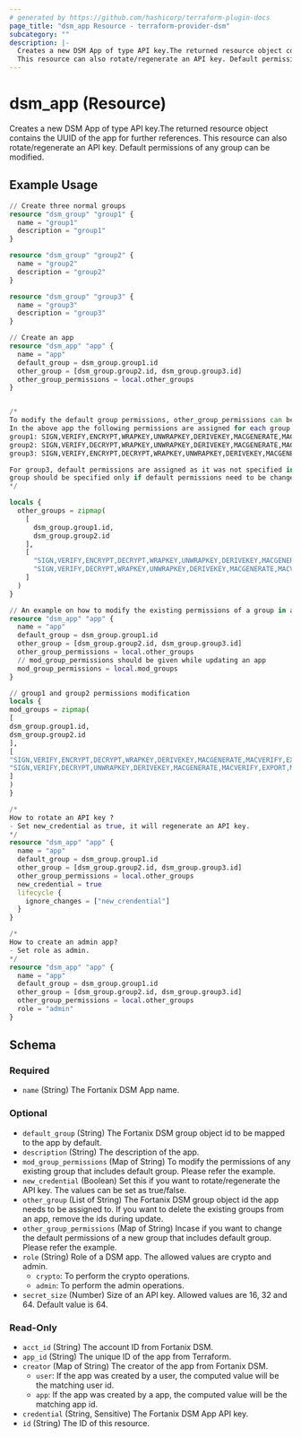 ```yaml
---
# generated by https://github.com/hashicorp/terraform-plugin-docs
page_title: "dsm_app Resource - terraform-provider-dsm"
subcategory: ""
description: |-
  Creates a new DSM App of type API key.The returned resource object contains the UUID of the app for further references.
  This resource can also rotate/regenerate an API key. Default permissions of any group can be modified.
---
```


# dsm_app (Resource)

Creates a new DSM App of type API key.The returned resource object contains the UUID of the app for further references.
This resource can also rotate/regenerate an API key. Default permissions of any group can be modified.

## Example Usage

```terraform
// Create three normal groups
resource "dsm_group" "group1" {
  name = "group1"
  description = "group1"
}

resource "dsm_group" "group2" {
  name = "group2"
  description = "group2"
}

resource "dsm_group" "group3" {
  name = "group3"
  description = "group3"
}

// Create an app
resource "dsm_app" "app" {
  name = "app"
  default_group = dsm_group.group1.id
  other_group = [dsm_group.group2.id, dsm_group.group3.id]
  other_group_permissions = local.other_groups
}


/*
To modify the default group permissions, other_group_permissions can be used in a zipmap.
In the above app the following permissions are assigned for each group:
group1: SIGN,VERIFY,ENCRYPT,WRAPKEY,UNWRAPKEY,DERIVEKEY,MACGENERATE,MACVERIFY,EXPORT,MANAGE,AGREEKEY,AUDIT
group2: SIGN,VERIFY,DECRYPT,WRAPKEY,UNWRAPKEY,DERIVEKEY,MACGENERATE,MACVERIFY,EXPORT,MANAGE,AGREEKEY,AUDIT
group3: SIGN,VERIFY,ENCRYPT,DECRYPT,WRAPKEY,UNWRAPKEY,DERIVEKEY,MACGENERATE,MACVERIFY,EXPORT,MANAGE,AGREEKEY,AUDIT

For group3, default permissions are assigned as it was not specified in the other_group_permissions.
group should be specified only if default permissions need to be changed.
*/

locals {
  other_groups = zipmap(
    [
      dsm_group.group1.id,
      dsm_group.group2.id
    ],
    [
      "SIGN,VERIFY,ENCRYPT,DECRYPT,WRAPKEY,UNWRAPKEY,DERIVEKEY,MACGENERATE,MACVERIFY,EXPORT,MANAGE,AGREEKEY,AUDIT",
      "SIGN,VERIFY,DECRYPT,WRAPKEY,UNWRAPKEY,DERIVEKEY,MACGENERATE,MACVERIFY,EXPORT,MANAGE,AGREEKEY,AUDIT"
    ]
  )
}

// An example on how to modify the existing permissions of a group in app
resource "dsm_app" "app" {
  name = "app"
  default_group = dsm_group.group1.id
  other_group = [dsm_group.group2.id, dsm_group.group3.id]
  other_group_permissions = local.other_groups
  // mod_group_permissions should be given while updating an app
  mod_group_permissions = local.mod_groups
}

// group1 and group2 permissions modification
locals {
mod_groups = zipmap(
[
dsm_group.group1.id,
dsm_group.group2.id
],
[
"SIGN,VERIFY,ENCRYPT,DECRYPT,WRAPKEY,DERIVEKEY,MACGENERATE,MACVERIFY,EXPORT,MANAGE,AGREEKEY,AUDIT",
"SIGN,VERIFY,DECRYPT,UNWRAPKEY,DERIVEKEY,MACGENERATE,MACVERIFY,EXPORT,MANAGE,AGREEKEY,AUDIT"
]
)
}

/*
How to rotate an API key ?
- Set new_credential as true, it will regenerate an API key.
*/
resource "dsm_app" "app" {
  name = "app"
  default_group = dsm_group.group1.id
  other_group = [dsm_group.group2.id, dsm_group.group3.id]
  other_group_permissions = local.other_groups
  new_credential = true
  lifecycle {
    ignore_changes = ["new_crendential"]
  }
}

/*
How to create an admin app?
- Set role as admin.
*/
resource "dsm_app" "app" {
  name = "app"
  default_group = dsm_group.group1.id
  other_group = [dsm_group.group2.id, dsm_group.group3.id]
  other_group_permissions = local.other_groups
  role = "admin"
}
```

<!-- schema generated by tfplugindocs -->
## Schema

### Required

- `name` (String) The Fortanix DSM App name.

### Optional

- `default_group` (String) The Fortanix DSM group object id to be mapped to the app by default.
- `description` (String) The description of the app.
- `mod_group_permissions` (Map of String) To modify the permissions of any existing group that includes default group. Please refer the example.
- `new_credential` (Boolean) Set this if you want to rotate/regenerate the API key. The values can be set as true/false.
- `other_group` (List of String) The Fortanix DSM group object id the app needs to be assigned to. If you want to delete the existing groups from an app, remove the ids during update.
- `other_group_permissions` (Map of String) Incase if you want to change the default permissions of a new group that includes default group. Please refer the example.
- `role` (String) Role of a DSM app. The allowed values are crypto and admin.
   * `crypto`: To perform the crypto operations.
   * `admin`: To perform the admin operations.
- `secret_size` (Number) Size of an API key. Allowed values are 16, 32 and 64. Default value is 64.

### Read-Only

- `acct_id` (String) The account ID from Fortanix DSM.
- `app_id` (String) The unique ID of the app from Terraform.
- `creator` (Map of String) The creator of the app from Fortanix DSM.
   * `user`: If the app was created by a user, the computed value will be the matching user id.
   * `app`: If the app was created by a app, the computed value will be the matching app id.
- `credential` (String, Sensitive) The Fortanix DSM App API key.
- `id` (String) The ID of this resource.
